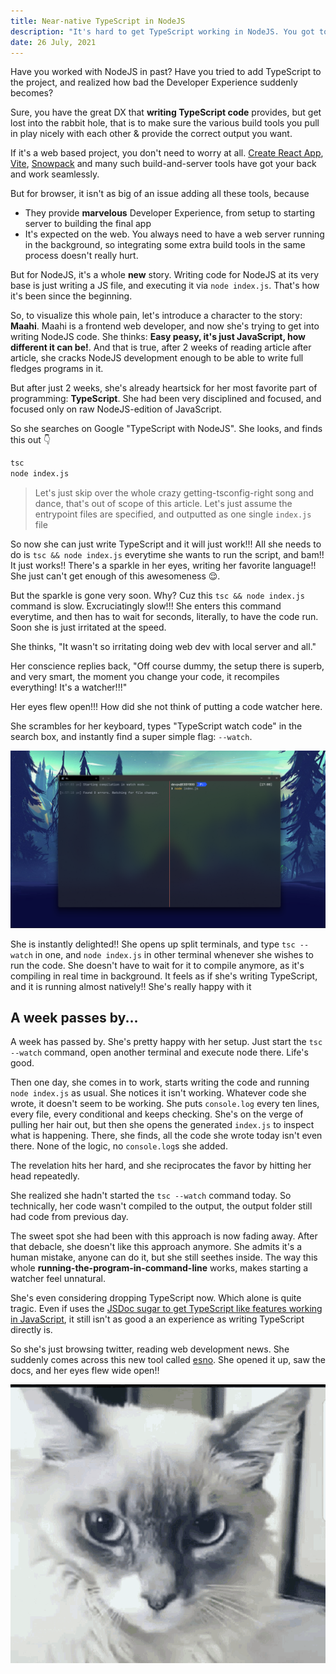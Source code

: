 ```yaml
---
title: Near-native TypeScript in NodeJS
description: "It's hard to get TypeScript working in NodeJS. You got tons of config to set up, and it can get irritating with the build times."
date: 26 July, 2021
---
```


Have you worked with NodeJS in past? Have you tried to add TypeScript to the project, and realized how bad the Developer Experience suddenly becomes?

Sure, you have the great DX that **writing TypeScript code** provides, but get lost into the rabbit hole, that is to make sure the various build tools you pull in play nicely with each other & provide the correct output you want.

If it's a web based project, you don't need to worry at all. [Create React App](https://reactjs.org/docs/create-a-new-react-app.html), [Vite](https://vitejs.dev/), [Snowpack](https://www.snowpack.dev/) and many such build-and-server tools have got your back and work seamlessly.

But for browser, it isn't as big of an issue adding all these tools, because

- They provide **marvelous** Developer Experience, from setup to starting server to building the final app
- It's expected on the web. You always need to have a web server running in the background, so integrating some extra build tools in the same process doesn't really hurt.

But for NodeJS, it's a whole **new** story. Writing code for NodeJS at its very base is just writing a JS file, and executing it via `node index.js`. That's how it's been since the beginning.

So, to visualize this whole pain, let's introduce a character to the story: **Maahi**. Maahi is a frontend web developer, and now she's trying to get into writing NodeJS code. She thinks: **Easy peasy, it's just JavaScript, how different it can be!**. And that is true, after 2 weeks of reading article after article, she cracks NodeJS development enough to be able to write full fledges programs in it.

But after just 2 weeks, she's already heartsick for her most favorite part of programming: **TypeScript**. She had been very disciplined and focused, and focused only on raw NodeJS-edition of JavaScript.

So she searches on Google "TypeScript with NodeJS". She looks, and finds this out 👇

```bash
tsc
node index.js
```

> Let's just skip over the whole crazy getting-tsconfig-right song and dance, that's out of scope of this article. Let's just assume the entrypoint files are specified, and outputted as one single `index.js` file

So now she can just write TypeScript and it will just work!!! All she needs to do is `tsc && node index.js` everytime she wants to run the script, and bam!! It just works!! There's a sparkle in her eyes, writing her favorite language!! She just can't get enough of this awesomeness 😌.

But the sparkle is gone very soon. Why? Cuz this `tsc && node index.js` command is slow. Excruciatingly slow!!! She enters this command everytime, and then has to wait for seconds, literally, to have the code run. Soon she is just irritated at the speed.

She thinks, "It wasn't so irritating doing web dev with local server and all."

Her conscience replies back, "Off course dummy, the setup there is superb, and very smart, the moment you change your code, it recompiles everything! It's a watcher!!!"

Her eyes flew open!!! How did she not think of putting a code watcher here.

She scrambles for her keyboard, types "TypeScript watch code" in the search box, and instantly find a super simple flag: `--watch`.

![Running tsc --watch in split terminals](../../static/media/native-ts-in-node--split-terminals-tsc-watch.png)

She is instantly delighted!! She opens up split terminals, and type `tsc -- watch` in one, and `node index.js` in other terminal whenever she wishes to run the code. She doesn't have to wait for it to compile anymore, as it's compiling in real time in background. It feels as if she's writing TypeScript, and it is running almost natively!! She's really happy with it

## A week passes by...

A week has passed by. She's pretty happy with her setup. Just start the `tsc --watch` command, open another terminal and execute node there. Life's good.

Then one day, she comes in to work, starts writing the code and running `node index.js` as usual. She notices it isn't working. Whatever code she wrote, it doesn't seem to be working. She puts `console.log` every ten lines, every file, every conditional and keeps checking. She's on the verge of pulling her hair out, but then she opens the generated `index.js` to inspect what is happening. There, she finds, all the code she wrote today isn't even there. None of the logic, no `console.log`s she added.

The revelation hits her hard, and she reciprocates the favor by hitting her head repeatedly.

She realized she hadn't started the `tsc --watch` command today. So technically, her code wasn't compiled to the output, the output folder still had code from previous day.

The sweet spot she had been with this approach is now fading away. After that debacle, she doesn't like this approach anymore. She admits it's a human mistake, anyone can do it, but she still seethes inside. The way this whole **running-the-program-in-command-line** works, makes starting a watcher feel unnatural.

She's even considering dropping TypeScript now. Which alone is quite tragic. Even if uses the [JSDoc sugar to get TypeScript like features working in JavaScript](https://www.puruvj.dev/blog/get-to-know-typescript--using-typescript-without-typescript), it still isn't as good a an experience as writing TypeScript directly is.

So she's just browsing twitter, reading web development news. She suddenly comes across this new tool called [esno](https://github.com/antfu/esno). She opened it up, saw the docs, and her eyes flew wide open!!

![Eyes wide open; cat](../../static/media/native-ts-in-node--eyes-wide-open-cat.gif)
